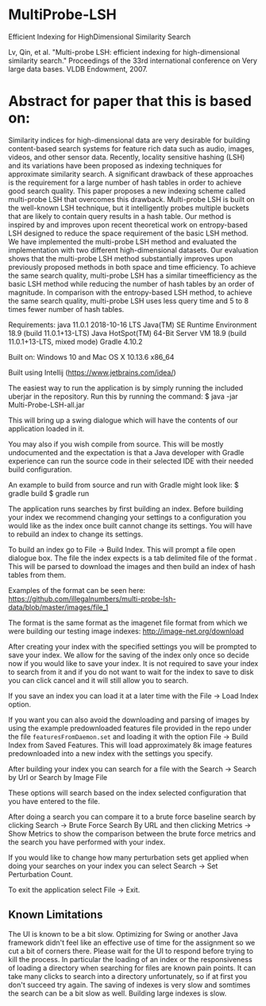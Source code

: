 # MultiProbe-LSH
Efficient Indexing for HighDimensional Similarity Search

Lv, Qin, et al. "Multi-probe LSH: efficient indexing for high-dimensional similarity search." Proceedings of the 33rd international conference on Very large data bases. VLDB Endowment, 2007.

# Abstract for paper that this is based on:
Similarity indices for high-dimensional data are very desirable for building content-based search systems for feature rich data such as audio, images, videos, and other sensor data. Recently, locality sensitive hashing (LSH) and its variations have been proposed as indexing techniques for approximate similarity search. A significant drawback of these approaches is the requirement for a large number of hash tables in order to achieve good search quality. This paper proposes a new indexing scheme called multi-probe LSH that overcomes this drawback. Multi-probe LSH is built on the well-known LSH technique, but it intelligently probes
multiple buckets that are likely to contain query results in a hash table. Our method is inspired by and improves upon recent theoretical work on entropy-based LSH designed to reduce the space requirement of the basic LSH method. We have implemented the multi-probe LSH method and evaluated the implementation with two different high-dimensional datasets. Our evaluation shows that the multi-probe LSH method substantially improves upon previously proposed methods in both space and time efficiency. To achieve the same search quality, multi-probe LSH has a similar timeefficiency as the basic LSH method while reducing the number of hash tables by an order of magnitude. In comparison with the entropy-based LSH method, to achieve the same search quality, multi-probe LSH uses less query time and 5 to 8 times fewer number of hash tables.

Requirements:
java 11.0.1 2018-10-16 LTS
Java(TM) SE Runtime Environment 18.9 (build 11.0.1+13-LTS)
Java HotSpot(TM) 64-Bit Server VM 18.9 (build 11.0.1+13-LTS, mixed mode)
Gradle 4.10.2

Built on:
Windows 10 and
Mac OS X 10.13.6 x86_64

Built using Intellij (https://www.jetbrains.com/idea/)

The easiest way to run the application is by simply running the included uberjar in the repository.
Run this by running the command:
$ java -jar Multi-Probe-LSH-all.jar

This will bring up a swing dialogue which will have the contents of our application loaded in it.

You may also if you wish compile from source. This will be mostly undocumented and the expectation is that a Java developer with Gradle experience
can run the source code in their selected IDE with their needed build configuration.

An example to build from source and run with Gradle might look like:
$ gradle build
$ gradle run

The application runs searches by first building an index. Before building your index we recommend changing your settings to a configuration you would
like as the index once built cannot change its settings. You will have to rebuild an index to change its settings.

To build an index go to File -> Build Index. This will prompt a file open dialogue box.
The file the index expects is a tab delimited file of the format <id for image><tab><url for image>.
This will be parsed to download the images and then build an index of hash tables from them.

Examples of the format can be seen here:
https://github.com/illegalnumbers/multi-probe-lsh-data/blob/master/images/file_1

The format is the same format as the imagenet file format from which we were building our testing image indexes:
http://image-net.org/download

After creating your index with the specified settings you will be prompted to save your index.
We allow for the saving of the index only once so decide now if you would like to save your index. It is not required to save your index to search
from it and if you do not want to wait for the index to save to disk you can click cancel and it will still allow you to search.

If you save an index you can load it at a later time with the File -> Load Index option.

If you want you can also avoid the downloading and parsing of images by using the example predownloaded features file provided in the repo under
the file `featuresFromDaemon.set` and loading it with the option File -> Build Index from Saved Features. This will load approximately 8k image
features predownloaded into a new index with the settings you specify.

After building your index you can search for a file with the Search -> Search by Url or Search by Image File

These options will search based on the index selected configuration that you have entered to the file.

After doing a search you can compare it to a brute force baseline search by clicking Search -> Brute Force Search By URL
and then clicking Metrics -> Show Metrics to show the comparison between the brute force metrics and the search you have performed
with your index.

If you would like to change how many perturbation sets get applied when doing your searches on your index
you can select Search -> Set Perturbation Count.

To exit the application select File -> Exit.

## Known Limitations

The UI is known to be a bit slow. Optimizing for Swing or another Java framework didn't feel like an effective use of time for the assignment so we cut a bit of corners there. Please wait for the UI to respond
before trying to kill the process. In particular the loading of an index or the responsiveness of loading a directory when searching for files are known pain points. It can take many clicks to search into a
directory unfortunately, so if at first you don't succeed try again. The saving of indexes is very slow and somtimes the search can be a bit slow as well. Building large indexes is slow.